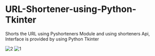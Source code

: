 # URL-Shortener-using-Python-Tkinter
Shorts the URL using Pyshorteners Module and using shorteners Api, Interface is provided by using Python Tkinter

![2](https://user-images.githubusercontent.com/87264935/173214666-ec92a2f3-6ba4-4291-8b55-2618b9cd8154.png)
![1](https://user-images.githubusercontent.com/87264935/173214669-99b72d19-4b74-427c-b969-19e1ad95b369.png)
